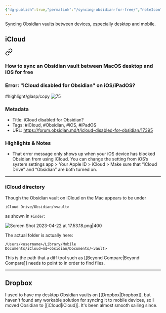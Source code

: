```yaml
---
{"dg-publish":true,"permalink":"/syncing-obsidian-for-free/","noteIcon":"2","created":"","updated":""}
---
```


Syncing Obsidian vaults between devices, especially desktop and mobile.

## iCloud


<div class="transclusion internal-embed is-loaded"><a class="markdown-embed-link" href="/10-dailynotes/2023-04-20/#b836ee" aria-label="Open link"><svg xmlns="http://www.w3.org/2000/svg" width="24" height="24" viewBox="0 0 24 24" fill="none" stroke="currentColor" stroke-width="2" stroke-linecap="round" stroke-linejoin="round" class="svg-icon lucide-link"><path d="M10 13a5 5 0 0 0 7.54.54l3-3a5 5 0 0 0-7.07-7.07l-1.72 1.71"></path><path d="M14 11a5 5 0 0 0-7.54-.54l-3 3a5 5 0 0 0 7.07 7.07l1.71-1.71"></path></svg></a><div class="markdown-embed">



### How to sync an Obsidian vault between MacOS desktop and iOS for free

</div></div>
 

### Error: "iCloud disabled for Obsidian" on iOS/iPadOS?
#highlight/glasp/copy 
![75](https://forum.obsidian.md/uploads/default/original/1X/bf119bd48f748f4fd2d65f2d1bb05d3c806883b5.png)

### Metadata
- Title: iCloud disabled for Obsidian?
- Tags: #iCloud, #Obsidian, #iOS, #iPadOS
- URL: https://forum.obsidian.md/t/icloud-disabled-for-obsidian/17395

### Highlights & Notes
- That error message only shows up when your iOS device has blocked Obsidian from using iCloud. You can change the setting from iOS’s system settings app > Your Apple ID > iCloud > Make sure that “iCloud Drive” and “Obsidian” are both turned on.

---
### iCloud directory

Though the Obsidian vault on iCloud on the Mac appears to be under
```
iCloud Drive/Obsidian/<vault>
```
as shown in `Finder`:

![Screen Shot 2023-04-22 at 17.53.18.png|400](/img/user/_attachments/Screen%20Shot%202023-04-22%20at%2017.53.18.png)

The actual folder is actually here:
```
/Users/<username>/Library/Mobile Documents/iCloud~md~obsidian/Documents/<vault>
```

This is the path that a diff tool such as [[Beyond Compare\|Beyond Compare]] needs to point to in order to find files.

---
## Dropbox
I used to have my desktop Obsidian vaults on [[Dropbox\|Dropbox]], but haven't found any workable solution for syncing it to mobile devices, so I moved Obsidian to [[iCloud\|iCloud]]. It's been almost smooth sailing since.